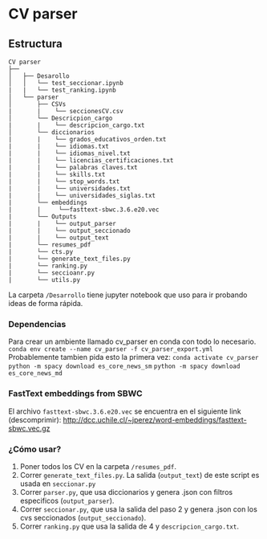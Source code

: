 # CV parser
## Estructura
```
CV parser
├── 
│   ├── Desarollo
│   │   └── test_seccionar.ipynb
|   |   └── test_ranking.ipynb
│   └── parser
│       ├── CSVs
|       |    └── seccionesCV.csv
│       └── Descricpion_cargo
|       |    └── descripcion_cargo.txt
│       └── diccionarios
|       |    └── grados_educativos_orden.txt
|       |    └── idiomas.txt
|       |    └── idiomas_nivel.txt
|       |    └── licencias_certificaciones.txt
|       |    └── palabras claves.txt
|       |    └── skills.txt
|       |    └── stop_words.txt
|       |    └── universidades.txt
|       |    └── universidades_siglas.txt
|       └── embeddings
|       |     └──fasttext-sbwc.3.6.e20.vec
|       └── Outputs
|       |    └── output_parser
|       |    └── output_seccionado
|       |    └── output_text
|       └── resumes_pdf
|       └── cts.py
|       └── generate_text_files.py
|       └── ranking.py
|       └── seccioanr.py
|       └── utils.py
```

La carpeta `/Desarrollo` tiene jupyter notebook que uso para ir probando ideas de forma rápida.

### Dependencias
Para crear un ambiente llamado cv_parser en conda con todo lo necesario.
`conda env create --name cv_parser -f cv_parser_export.yml`
Probablemente tambien pida esto la primera vez: 
`conda activate cv_parser`
`python -m spacy download es_core_news_sm`
`python -m spacy download es_core_news_md`

### FastText embeddings from SBWC
El archivo `fasttext-sbwc.3.6.e20.vec` se encuentra en el siguiente link (descomprimir):
http://dcc.uchile.cl/~jperez/word-embeddings/fasttext-sbwc.vec.gz




### ¿Cómo usar?

1. Poner todos los CV en la carpeta `/resumes_pdf`.
2. Correr `generate_text_files.py`. La salida (`output_text`) de este script es usada en `seccionar.py`
3. Correr `parser.py`, que usa diccionarios y genera .json con filtros especificos (`output_parser`).
4. Correr `seccionar.py`, que usa la salida del paso 2 y genera .json con los cvs seccionados (`output_seccionado`).
5. Correr `ranking.py` que usa la salida de 4 y `descripcion_cargo.txt`.